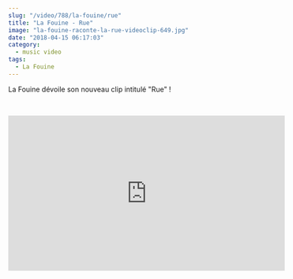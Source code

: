 ```yaml
--- 
slug: "/video/788/la-fouine/rue"
title: "La Fouine - Rue"
image: "la-fouine-raconte-la-rue-videoclip-649.jpg"
date: "2018-04-15 06:17:03"
category:
  - music video
tags:
  - La Fouine
---
```

<p>La Fouine dévoile son nouveau clip intitulé "Rue" !</p><br/><p><iframe width="560" height="315" src="https://www.youtube.com/embed/Zpro0xSFuyk" frameborder="0" allow="autoplay; encrypted-media" allowfullscreen></iframe></p>